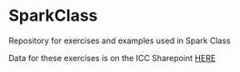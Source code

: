# SparkClass
Repository for exercises and examples used in Spark Class

Data for these exercises is on the ICC Sharepoint [HERE](https://iccohio-my.sharepoint.com/:u:/g/personal/erichardson_icct_com/EdY9Rb2I5etHt1VfnKOWAckBzXAahg4ViC-k9fw8L80sIQ)